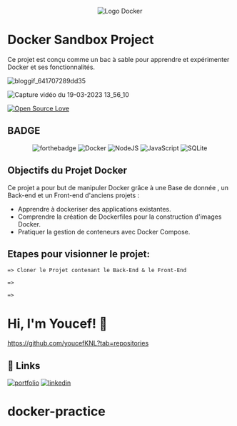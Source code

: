 <p align="center">
     <img src="https://d1.awsstatic.com/acs/characters/Logos/Docker-Logo_Horizontel_279x131.b8a5c41e56b77706656d61080f6a0217a3ba356d.png" alt="Logo Docker">
</p>

# Docker Sandbox Project

Ce projet est conçu comme un bac à sable pour apprendre et expérimenter Docker et ses fonctionnalités.

![bloggif_641707289dd35](https://user-images.githubusercontent.com/121979440/226178293-94da6374-9b46-44f2-aaf1-a18abe5a6a04.gif)

![Capture vidéo du 19-03-2023 13_56_10](https://user-images.githubusercontent.com/121979440/226178382-25e03df8-0c86-49f5-b48f-ca4ddf109919.gif)


                                                                       
[![Open Source Love](https://badges.frapsoft.com/os/v1/open-source-200x33.png?v=103)](https://github.com/ellerbrock/open-source-badges/)







## BADGE 

<div align="center">
  
  ![forthebadge](https://forthebadge.com/images/badges/powered-by-water.svg) ![Docker](https://img.shields.io/badge/docker-%230db7ed.svg?style=for-the-badge&logo=docker&logoColor=white) ![NodeJS](https://img.shields.io/badge/node.js-6DA55F?style=for-the-badge&logo=node.js&logoColor=white) ![JavaScript](https://img.shields.io/badge/javascript-%23323330.svg?style=for-the-badge&logo=javascript&logoColor=%23F7DF1E) ![SQLite](https://img.shields.io/badge/sqlite-%2307405e.svg?style=for-the-badge&logo=sqlite&logoColor=white)
 
</div>



## Objectifs du Projet Docker

Ce projet a pour but de manipuler Docker grâce à une Base de donnée , un Back-end et un Front-end d'anciens projets :

- Apprendre à dockeriser des applications existantes.
- Comprendre la création de Dockerfiles pour la construction d'images Docker.
- Pratiquer la gestion de conteneurs avec Docker Compose.



## Etapes pour visionner le projet:

    => Cloner le Projet contenant le Back-End & le Front-End

    => 

    => 


# Hi, I'm Youcef! 👋

https://github.com/youcefKNL?tab=repositories










## 🔗 Links
[![portfolio](https://img.shields.io/badge/my_portfolio-000?style=for-the-badge&logo=ko-fi&logoColor=white)](https://.com/)
[![linkedin](https://img.shields.io/badge/linkedin-0A66C2?style=for-the-badge&logo=linkedin&logoColor=white)](https://www.linkedin.com/in/youcef-knl/)

# docker-practice
